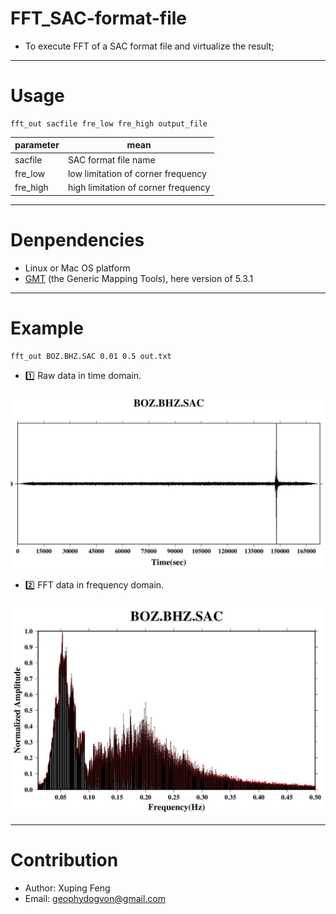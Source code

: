 # FFT_SAC-format-file
- To execute FFT of a SAC format file and virtualize the result;

***

# Usage
```
fft_out sacfile fre_low fre_high output_file
```

| parameter | mean |
| --------- | ---- |
|  sacfile  | SAC format file name |
|  fre_low  | low limitation of corner frequency |
|  fre_high | high limitation of corner frequency |

***

# Denpendencies
- Linux or Mac OS platform
- [GMT](http://gmt.soest.hawaii.edu/projects/gmt/wiki/Download) (the Generic Mapping Tools), here version of 5.3.1

***

# Example
```
fft_out BOZ.BHZ.SAC 0.01 0.5 out.txt
```

 - :one: Raw data in time domain.
 
 ![Raw-data](https://github.com/geophydog/FFT_SAC-format-file/blob/master/images/BOZBHZ.SAC-raw.jpg)
 
 - :two: FFT data in frequency domain.
 
 ![FFT](https://github.com/geophydog/FFT_SAC-format-file/blob/master/images/BOZBHZ.SAC-fre.jpg)
 
***

# Contribution
- Author: Xuping Feng 
- Email: geophydogvon@gmail.com
